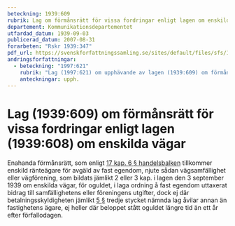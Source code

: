 ```yaml
---
beteckning: 1939:609
rubrik: Lag om förmånsrätt för vissa fordringar enligt lagen om enskilda vägar
departement: Kommunikationsdepartementet
utfardad_datum: 1939-09-03
publicerad_datum: 2007-08-31
forarbeten: "Rskr 1939:347"
pdf_url: https://svenskforfattningssamling.se/sites/default/files/sfs/1939-09/SFS1939-609.pdf
andringsforfattningar:
  - beteckning: "1997:621"
    rubrik: "Lag (1997:621) om upphävande av lagen (1939:609) om förmånsrätt för vissa fordringar enligt lagen (1939:608) om enskilda vägar"
    anteckningar: upph.
---
```


# Lag (1939:609) om förmånsrätt för vissa fordringar enligt lagen (1939:608) om enskilda vägar

Enahanda förmånsrätt, som enligt [17 kap. 6 § handelsbalken](https://selex.se/eli/sfs/1736/0123_2#kap17.6) tillkommer enskild ränteägare för avgäld av fast egendom, njute sådan vägsamfällighet eller vägförening, som bildats jämlikt 2 eller 3 kap. i lagen den 3 september 1939 om enskilda vägar, för oguldet, i laga ordning å fast egendom uttaxerat bidrag till samfällighetens eller föreningens utgifter, dock ej där betalningsskyldigheten jämlikt [5 §](#5) tredje stycket nämnda lag åvilar annan än fastighetens ägare, ej heller där beloppet stått oguldet längre tid än ett år efter förfallodagen.